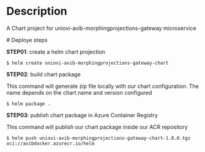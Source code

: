 # Description

A Chart project for uniovi-avib-morphingprojections-gateway microservice

# Deploye steps

**STEP01**: create a helm chart projection

```
$ helm create uniovi-avib-morphingprojections-gateway-chart
```

**STEP02**: build chart package

This command will generate zip file locally with our chart configuration. The name depends on the  chart name and version configured

```
$ helm package .
```

**STEP03**: publish chart package in Azure Container Registry

This command will publish our chart package inside our ACR repository

```
$ helm push uniovi-avib-morphingprojections-gateway-chart-1.0.0.tgz oci://avibdocker.azurecr.io/helm
```
